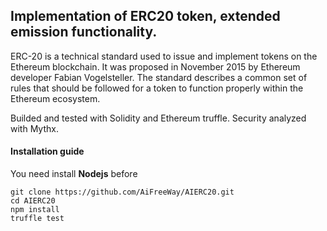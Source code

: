## Implementation of ERC20 token, extended emission functionality.
ERC-20 is a technical standard used to issue and implement tokens on the Ethereum blockchain. It was proposed in November 2015 by Ethereum developer Fabian Vogelsteller. The standard describes a common set of rules that should be followed for a token to function properly within the Ethereum ecosystem.

Builded and tested with Solidity and Ethereum truffle.
Security analyzed with Mythx.

#### Installation guide
You need install <b>Nodejs</b> before
```
git clone https://github.com/AiFreeWay/AIERC20.git
cd AIERC20
npm install
truffle test
